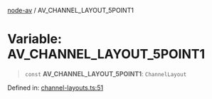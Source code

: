 [node-av](../globals.md) / AV\_CHANNEL\_LAYOUT\_5POINT1

# Variable: AV\_CHANNEL\_LAYOUT\_5POINT1

> `const` **AV\_CHANNEL\_LAYOUT\_5POINT1**: `ChannelLayout`

Defined in: [channel-layouts.ts:51](https://github.com/seydx/av/blob/f8631fc881b394300b1479f511d55cf1c370a87f/src/constants/channel-layouts.ts#L51)

